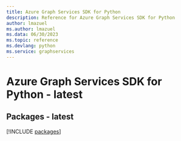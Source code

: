 ```yaml
---
title: Azure Graph Services SDK for Python
description: Reference for Azure Graph Services SDK for Python
author: lmazuel
ms.author: lmazuel
ms.data: 06/30/2023
ms.topic: reference
ms.devlang: python
ms.service: graphservices
---
```

# Azure Graph Services SDK for Python - latest
## Packages - latest
[!INCLUDE [packages](graph-services-index.md)]